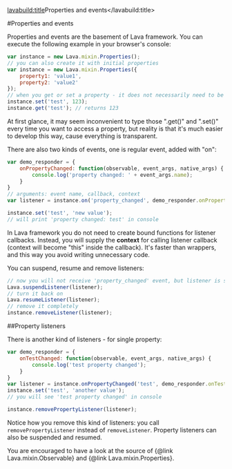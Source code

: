 <lavabuild:title>Properties and events</lavabuild:title>

#Properties and events

Properties and events are the basement of Lava framework.
You can execute the following example in your browser's console:

```javascript
var instance = new Lava.mixin.Properties();
// you can also create it with initial properties
var instance = new Lava.mixin.Properties({
	property1: 'value1',
	property2: 'value2'
});
// when you get or set a property - it does not necessarily need to be defined
instance.set('test', 123);
instance.get('test'); // returns 123
```

At first glance, it may seem inconvenient to type those ".get()" and ".set()" every time you want to access a property,
but reality is that it's much easier to develop this way, cause everything is transparent.

There are also two kinds of events, one is regular event, added with "on":

```javascript
var demo_responder = {
	onPropertyChanged: function(observable, event_args, native_args) {
		console.log('property changed: ' + event_args.name);
	}
}
// arguments: event name, callback, context
var listener = instance.on('property_changed', demo_responder.onPropertyChanged, demo_responder);

instance.set('test', 'new value');
// will print 'property changed: test' in console
```

In Lava framework you do not need to create bound functions for listener callbacks. Instead, you will supply the <b>context</b>
for calling listener callback (context will become "<kw>this</kw>" inside the callback). It's faster than wrappers,
and this way you avoid writing unnecessary code.

You can suspend, resume and remove listeners:
```javascript
// now you will not receive 'property_changed' event, but listener is still attached
Lava.suspendListener(listener);
// turn it back on
Lava.resumeListener(listener);
// remove it completely
instance.removeListener(listener);
```

##Property listeners

There is another kind of listeners - for single property:

```javascript
var demo_responder = {
	onTestChanged: function(observable, event_args, native_args) {
		console.log('test property changed');
	}
}
var listener = instance.onPropertyChanged('test', demo_responder.onTestChanged, demo_responder);
instance.set('test', 'another value');
// you will see 'test property changed' in console

instance.removePropertyListener(listener);
```

Notice how you remove this kind of listeners: you call `removePropertyListener` instead of `removeListener`.
Property listeners can also be suspended and resumed.

You are encouraged to have a look at the source of {@link Lava.mixin.Observable} and {@link Lava.mixin.Properties}.